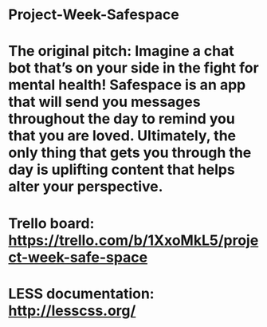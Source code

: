 # Project-Week-Safespace

# The original pitch: Imagine a chat bot that’s on your side in the fight for mental health! Safespace is an app that will send you messages throughout the day to remind you that you are loved. Ultimately, the only thing that gets you through the day is uplifting content that helps alter your perspective.

# Trello board: https://trello.com/b/1XxoMkL5/project-week-safe-space

# LESS documentation: http://lesscss.org/